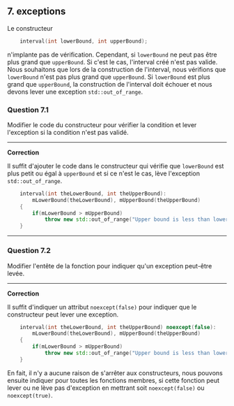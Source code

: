 
## 7. exceptions

Le constructeur 
```cpp
    interval(int lowerBound, int upperBound);
```
n'implante pas de vérification. Cependant, si `lowerBound` ne peut pas être plus grand que `upperBound`. Si c'est le cas, l'interval créé n'est pas valide. Nous souhaitons que lors de la construction de l'interval, nous vérifions que `lowerBound` n'est pas plus grand que `upperBound`.
Si `lowerBound` est plus grand que `upperBound`, la construction de l'interval doit échouer et nous devons lever une exception `std::out_of_range`.

### Question  7.1

Modifier le code du constructeur pour vérifier la condition et lever l'exception si la condition n'est pas validé.

___

**Correction**

Il suffit d'ajouter le code dans le constructeur qui vérifie que `lowerBound` est plus petit ou égal à `upperBound` et si ce n'est le cas, lève l'exception `std::out_of_range`.

```cpp
    interval(int theLowerBound, int theUpperBound):
        mLowerBound(theLowerBound), mUpperBound(theUpperBound)
    {
        if(mLowerBound > mUpperBound)
            throw new std::out_of_range("Upper bound is less than lower bound.")
    }
```    

___
### Question  7.2

Modifier l'entête de la fonction pour indiquer qu'un exception peut-être levée.


___

**Correction**

Il suffit d'indiquer un attribut `noexcept(false)` pour indiquer que le constructeur peut lever une exception.

```cpp
    interval(int theLowerBound, int theUpperBound) noexcept(false):
        mLowerBound(theLowerBound), mUpperBound(theUpperBound)
    {
        if(mLowerBound > mUpperBound)
            throw new std::out_of_range("Upper bound is less than lower bound.")
    }
```    

En fait, il n'y a aucune raison de s'arrêter aux constructeurs, nous pouvons ensuite indiquer pour toutes les fonctions membres, si cette fonction peut lever ou ne lève pas d'exception en mettrant soit  `noexcept(false)` ou  `noexcept(true)`. 


